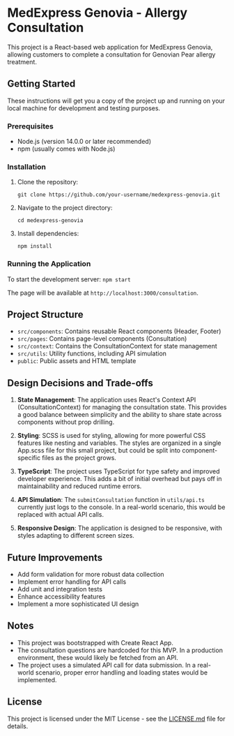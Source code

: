 # MedExpress Genovia - Allergy Consultation

This project is a React-based web application for MedExpress Genovia, allowing customers to complete a consultation for Genovian Pear allergy treatment.

## Getting Started

These instructions will get you a copy of the project up and running on your local machine for development and testing purposes.

### Prerequisites

- Node.js (version 14.0.0 or later recommended)
- npm (usually comes with Node.js)

### Installation

1. Clone the repository:

   ```
   git clone https://github.com/your-username/medexpress-genovia.git
   ```

2. Navigate to the project directory:

   ```
   cd medexpress-genovia
   ```

3. Install dependencies:
   ```
   npm install
   ```

### Running the Application

To start the development server:
` npm start
`

The page will be available at `http://localhost:3000/consultation`.

## Project Structure

- `src/components`: Contains reusable React components (Header, Footer)
- `src/pages`: Contains page-level components (Consultation)
- `src/context`: Contains the ConsultationContext for state management
- `src/utils`: Utility functions, including API simulation
- `public`: Public assets and HTML template

## Design Decisions and Trade-offs

1. **State Management**: The application uses React's Context API (ConsultationContext) for managing the consultation state. This provides a good balance between simplicity and the ability to share state across components without prop drilling.

2. **Styling**: SCSS is used for styling, allowing for more powerful CSS features like nesting and variables. The styles are organized in a single App.scss file for this small project, but could be split into component-specific files as the project grows.

3. **TypeScript**: The project uses TypeScript for type safety and improved developer experience. This adds a bit of initial overhead but pays off in maintainability and reduced runtime errors.

4. **API Simulation**: The `submitConsultation` function in `utils/api.ts` currently just logs to the console. In a real-world scenario, this would be replaced with actual API calls.

5. **Responsive Design**: The application is designed to be responsive, with styles adapting to different screen sizes.

## Future Improvements

- Add form validation for more robust data collection
- Implement error handling for API calls
- Add unit and integration tests
- Enhance accessibility features
- Implement a more sophisticated UI design

## Notes

- This project was bootstrapped with Create React App.
- The consultation questions are hardcoded for this MVP. In a production environment, these would likely be fetched from an API.
- The project uses a simulated API call for data submission. In a real-world scenario, proper error handling and loading states would be implemented.

## License

This project is licensed under the MIT License - see the [LICENSE.md](LICENSE.md) file for details.
